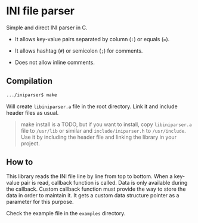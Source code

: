 # INI file parser

Simple and direct INI parser in C.

- It allows key-value pairs separated by column (`:`) or equals (`=`).

- It allows hashtag (`#`) or semicolon (`;`) for comments.

- Does not allow inline comments.

## Compilation

``` Bash
.../iniparser$ make
```

Will create `libiniparser.a` file in the root directory. Link it and include
header files as usual.

> make install is a TODO, but if you want to install, copy `libiniparser.a`
> file to `/usr/lib` or similar and `include/iniparser.h` to `/usr/include`.
> Use it by including the header file and linking the library in your project.


## How to

This library reads the INI file line by line from top to bottom. When a
key-value pair is read, callback function is called. Data is only available
during the callback. Custom callback function must provide the way to store the
data in order to maintain it. It gets a custom data structure pointer as a
parameter for this purpose.

Check the example file in the `examples` directory.
